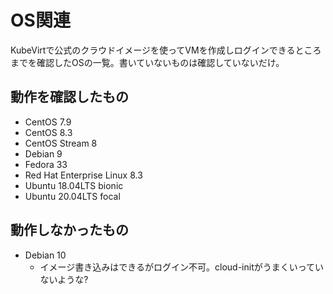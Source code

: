 # OS関連

KubeVirtで公式のクラウドイメージを使ってVMを作成しログインできるところまでを確認したOSの一覧。書いていないものは確認していないだけ。

## 動作を確認したもの

- CentOS 7.9
- CentOS 8.3
- CentOS Stream 8
- Debian 9
- Fedora 33
- Red Hat Enterprise Linux 8.3
- Ubuntu 18.04LTS bionic
- Ubuntu 20.04LTS focal

## 動作しなかったもの

- Debian 10
  - イメージ書き込みはできるがログイン不可。cloud-initがうまくいっていないような?
